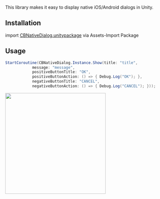 This library makes it easy to display native iOS/Android dialogs in Unity.

## Installation

import [CBNativeDialog.unitypackage](https://github.com/katsuyax/CBNativeDIalog/releases) via Assets-Import Package

## Usage

```C#
StartCoroutine(CBNativeDialog.Instance.Show(title: "title",
            message: "message",
            positiveButtonTitle: "OK",
            positiveButtonAction: () => { Debug.Log("OK"); },
            negativeButtonTitle: "CANCEL",
            negativeButtonAction: () => { Debug.Log("CANCEL"); }));
```

<img src="https://user-images.githubusercontent.com/539152/104406617-10834280-55a3-11eb-946f-1505997034fc.png" width=320>

